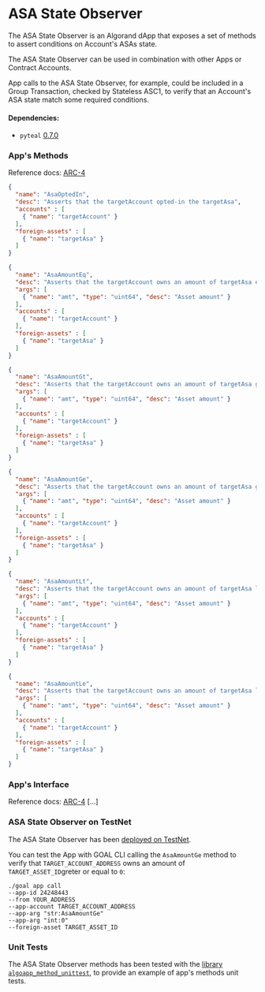 # ASA State Observer
The ASA State Observer is an Algorand dApp that exposes a set of methods to
assert conditions on Account's ASAs state.

The ASA State Observer can be used in combination with other Apps or Contract
Accounts.

App calls to the ASA State Observer, for example, could be included in a 
Group Transaction, checked by Stateless ASC1, to verify that an Account's 
ASA state match some required conditions.

#### Dependencies:
- `pyteal` [0.7.0](https://github.com/algorand/pyteal/releases/tag/v0.7.0)


### App's Methods
Reference docs: [ARC-4](https://github.com/jannotti/ARCs/blob/abi/ARCs/arc-0004.md)

```json
{
  "name": "AsaOptedIn",
  "desc": "Asserts that the targetAccount opted-in the targetAsa",
  "accounts" : [
    { "name": "targetAccount" }
  ],
  "foreign-assets" : [
    { "name": "targetAsa" }
  ]
}
```
```json
{
  "name": "AsaAmountEq",
  "desc": "Asserts that the targetAccount owns an amount of targetAsa equal to amt",
  "args": [
    { "name": "amt", "type": "uint64", "desc": "Asset amount" }
  ],
  "accounts" : [
    { "name": "targetAccount" }
  ],
  "foreign-assets" : [
    { "name": "targetAsa" }
  ]
}
```
```json
{
  "name": "AsaAmountGt",
  "desc": "Asserts that the targetAccount owns an amount of targetAsa greter then amt",
  "args": [
    { "name": "amt", "type": "uint64", "desc": "Asset amount" }
  ],
  "accounts" : [
    { "name": "targetAccount" }
  ],
  "foreign-assets" : [
    { "name": "targetAsa" }
  ]
}
```
```json
{
  "name": "AsaAmountGe",
  "desc": "Asserts that the targetAccount owns an amount of targetAsa greter or equal to amt",
  "args": [
    { "name": "amt", "type": "uint64", "desc": "Asset amount" }
  ],
  "accounts" : [
    { "name": "targetAccount" }
  ],
  "foreign-assets" : [
    { "name": "targetAsa" }
  ]
}
```
```json
{
  "name": "AsaAmountLt",
  "desc": "Asserts that the targetAccount owns an amount of targetAsa less then amt",
  "args": [
    { "name": "amt", "type": "uint64", "desc": "Asset amount" }
  ],
  "accounts" : [
    { "name": "targetAccount" }
  ],
  "foreign-assets" : [
    { "name": "targetAsa" }
  ]
}
```
```json
{
  "name": "AsaAmountLe",
  "desc": "Asserts that the targetAccount owns an amount of targetAsa less or equal to amt",
  "args": [
    { "name": "amt", "type": "uint64", "desc": "Asset amount" }
  ],
  "accounts" : [
    { "name": "targetAccount" }
  ],
  "foreign-assets" : [
    { "name": "targetAsa" }
  ]
}
```

### App's Interface
Reference docs: [ARC-4](https://github.com/jannotti/ARCs/blob/abi/ARCs/arc-0004.md)
[...]


### ASA State Observer on TestNet
The ASA State Observer has been [deployed on TestNet](https://testnet.algoexplorer.io/application/24248443).

You can test the App with GOAL CLI calling the `AsaAmountGe` method 
to verify that `TARGET_ACCOUNT_ADDRESS` owns an amount of 
`TARGET_ASSET_ID`greter or equal to `0`:
```shell
./goal app call
--app-id 24248443
--from YOUR_ADDRESS
--app-account TARGET_ACCOUNT_ADDRESS
--app-arg "str:AsaAmountGe"
--app-arg "int:0"
--foreign-asset TARGET_ASSET_ID
```

### Unit Tests
The ASA State Observer methods has been tested with the [library `algoapp_method_unittest`](https://github.com/cusma/algoapp_method_unittest), to provide an example of app's methods unit tests.
